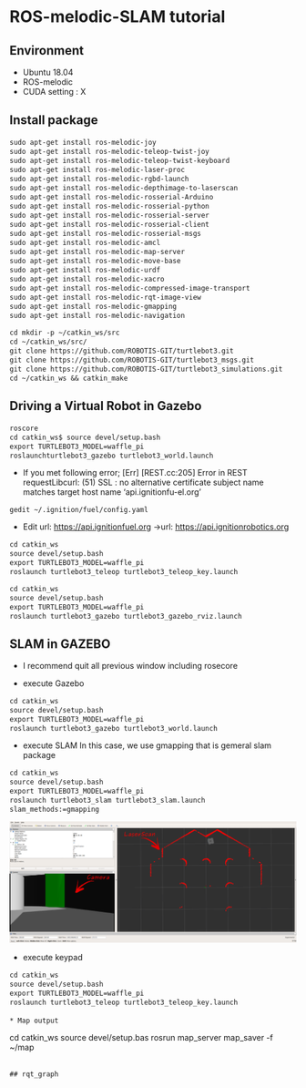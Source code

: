 # ROS-melodic-SLAM tutorial

## Environment
* Ubuntu 18.04
* ROS-melodic
* CUDA setting : X

## Install package 
~~~
sudo apt-get install ros-melodic-joy 
sudo apt-get install ros-melodic-teleop-twist-joy
sudo apt-get install ros-melodic-teleop-twist-keyboard
sudo apt-get install ros-melodic-laser-proc
sudo apt-get install ros-melodic-rgbd-launch
sudo apt-get install ros-melodic-depthimage-to-laserscan
sudo apt-get install ros-melodic-rosserial-Arduino
sudo apt-get install ros-melodic-rosserial-python
sudo apt-get install ros-melodic-rosserial-server
sudo apt-get install ros-melodic-rosserial-client
sudo apt-get install ros-melodic-rosserial-msgs
sudo apt-get install ros-melodic-amcl
sudo apt-get install ros-melodic-map-server
sudo apt-get install ros-melodic-move-base
sudo apt-get install ros-melodic-urdf
sudo apt-get install ros-melodic-xacro
sudo apt-get install ros-melodic-compressed-image-transport
sudo apt-get install ros-melodic-rqt-image-view
sudo apt-get install ros-melodic-gmapping
sudo apt-get install ros-melodic-navigation
~~~


~~~
cd mkdir -p ~/catkin_ws/src
cd ~/catkin_ws/src/
git clone https://github.com/ROBOTIS-GIT/turtlebot3.git
git clone https://github.com/ROBOTIS-GIT/turtlebot3_msgs.git
git clone https://github.com/ROBOTIS-GIT/turtlebot3_simulations.git
cd ~/catkin_ws && catkin_make
~~~


## Driving a Virtual Robot in Gazebo

~~~
roscore
cd catkin_ws$ source devel/setup.bash
export TURTLEBOT3_MODEL=waffle_pi
roslaunchturtlebot3_gazebo turtlebot3_world.launch
~~~


* If you met following error; [Err] [REST.cc:205] Error in REST requestLibcurl: (51) SSL : no alternative certificate subject name matches target host name ‘api.ignitionfu-el.org’

~~~
gedit ~/.ignition/fuel/config.yaml
~~~
* Edit url: https://api.ignitionfuel.org ->url: https://api.ignitionrobotics.org

~~~
cd catkin_ws
source devel/setup.bash
export TURTLEBOT3_MODEL=waffle_pi
roslaunch turtlebot3_teleop turtlebot3_teleop_key.launch
~~~

~~~
cd catkin_ws
source devel/setup.bash
export TURTLEBOT3_MODEL=waffle_pi
roslaunch turtlebot3_gazebo turtlebot3_gazebo_rviz.launch
~~~

## SLAM in GAZEBO
* I recommend quit all previous window including rosecore


* execute Gazebo
~~~
cd catkin_ws
source devel/setup.bash
export TURTLEBOT3_MODEL=waffle_pi
roslaunch turtlebot3_gazebo turtlebot3_world.launch
~~~

* execute SLAM
In this case, we use gmapping that is gemeral slam package
~~~
cd catkin_ws
source devel/setup.bash
export TURTLEBOT3_MODEL=waffle_pi
roslaunch turtlebot3_slam turtlebot3_slam.launch slam_methods:=gmapping
~~~
![](./image/1.png)
* execute keypad
~~~
cd catkin_ws
source devel/setup.bash
export TURTLEBOT3_MODEL=waffle_pi
roslaunch turtlebot3_teleop turtlebot3_teleop_key.launch

* Map output
~~~
cd catkin_ws
source devel/setup.bas
rosrun map_server map_saver -f ~/map
~~~

## rqt_graph

